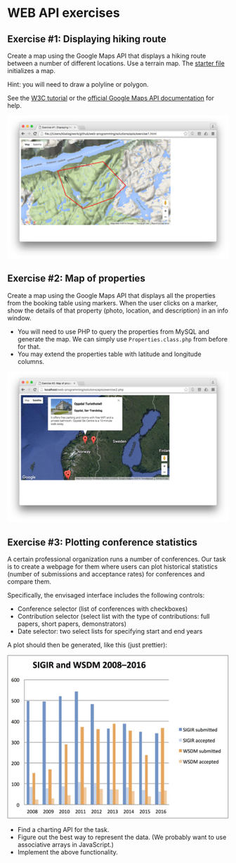 # WEB API exercises

## Exercise #1: Displaying hiking route

Create a map using the Google Maps API that displays a hiking route between a number of different locations. Use a terrain map. The [starter file](exercise1.html) initializes a map.

Hint: you will need to draw a polyline or polygon.

See the [W3C tutorial](http://www.w3schools.com/googleapi/google_maps_overlays.asp) or the [official Google Maps API documentation](https://developers.google.com/maps/documentation/javascript/) for help.

![Exercise1](images/exercise1.png)


## Exercise #2: Map of properties

Create a map using the Google Maps API that displays all the properties from the booking table using markers. When the user clicks on a marker, show the details of that property (photo, location, and description) in an info window.

  - You will need to use PHP to query the properties from MySQL and generate the map. We can simply use `Properties.class.php` from before for that.
  - You may extend the properties table with latitude and longitude columns.

![Exercise2](images/exercise2.png)


## Exercise #3: Plotting conference statistics

A certain professional organization runs a number of conferences. Our task is to create a webpage for them where users can plot historical statistics (number of submissions and acceptance rates) for conferences and compare them.

Specifically, the envisaged interface includes the following controls:
  - Conference selector (list of conferences with checkboxes)
  - Contribution selector (select list with the type of contributions: full papers, short papers, demonstrators)
  - Date selector: two select lists for specifying start and end years

A plot should then be generated, like this (just prettier):

![Exercise3](images/exercise3_sample.jpg)

  - Find a charting API for the task.
  - Figure out the best way to represent the data. (We probably want to use associative arrays in JavaScript.)
  - Implement the above functionality.
